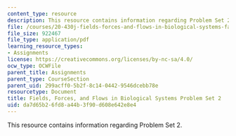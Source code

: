 ```yaml
---
content_type: resource
description: This resource contains information regarding Problem Set 2.
file: /courses/20-430j-fields-forces-and-flows-in-biological-systems-fall-2015/da7d65b26fd8a44b3f90d608e642e8e4_MIT20_430JF15_PS2_Final.pdf
file_size: 922467
file_type: application/pdf
learning_resource_types:
- Assignments
license: https://creativecommons.org/licenses/by-nc-sa/4.0/
ocw_type: OCWFile
parent_title: Assignments
parent_type: CourseSection
parent_uid: 299acff0-5b2f-8c14-0442-9546dcebb78e
resourcetype: Document
title: Fields, Forces, and Flows in Biological Systems Problem Set 2
uid: da7d65b2-6fd8-a44b-3f90-d608e642e8e4
---
```

This resource contains information regarding Problem Set 2.